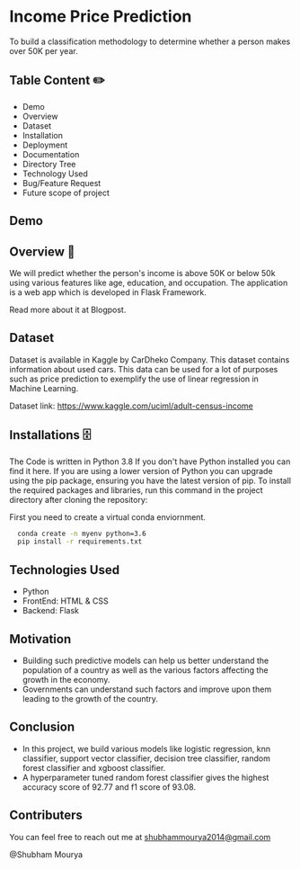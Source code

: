 
# Income Price Prediction

To build a classification methodology to determine whether a person makes over 50K per year.
## Table Content ✏️
* Demo
* Overview
* Dataset
* Installation
* Deployment
* Documentation
* Directory Tree
* Technology Used
* Bug/Feature Request
* Future scope of project
## Demo


## Overview  📜
We will predict whether the person's income is above 50K or  below 50k using various features like age, education, and occupation. 
The application is a web app which is developed in Flask Framework.

Read more about it at Blogpost.

## Dataset  
Dataset is available in Kaggle by CarDheko Company.
This dataset contains information about used cars.
This data can be used for a lot of purposes such as price prediction to exemplify the use of linear regression in Machine Learning.

Dataset link: https://www.kaggle.com/uciml/adult-census-income
## Installations  🗄️
The Code is written in Python 3.8 If you don't have Python installed you can find it here. If you are using a lower version of Python you can upgrade using the pip package, ensuring you have the latest version of pip. To install the required packages and libraries, run this command in the project directory after cloning the repository:


First you need to create a virtual conda enviornment.

```bash
  conda create -n myenv python=3.6
  pip install -r requirements.txt
```
## Technologies Used

* Python
* FrontEnd: HTML & CSS
* Backend: Flask 

## Motivation

* Building such predictive models can help us better understand the population of a country as well as the various factors affecting the growth in the economy.
* Governments can understand such factors and improve upon them leading to the growth of the country.
## Conclusion
* In this project, we build various models like logistic regression, knn classifier, support vector classifier, decision tree classifier, random forest classifier and xgboost classifier.
* A hyperparameter tuned random forest classifier gives the highest accuracy score of 92.77 and f1 score of 93.08.
## Contributers
You can feel free to reach out me at shubhammourya2014@gmail.com

@Shubham Mourya